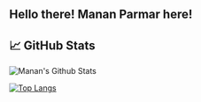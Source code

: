 ## Hello there! Manan Parmar here!

## &#x1f4c8; GitHub Stats
![Manan's Github Stats](https://github-readme-stats.vercel.app/api?username=mananv1791&show_icons=true&count_private=true&theme=radical)

[![Top Langs](https://github-readme-stats-sigma-five.vercel.app/api/top-langs/?username=mananv1791&layout=compact&hide=c%23,jupyter%20notebook&theme=dark)](https://github.com/mananv1791)
